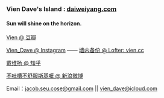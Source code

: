 ### Vien Dave's Island :   [daiweiyang.com](http://daiweiyang.com)

#### Sun will shine on the horizon.

[Vien @ 豆瓣](http://www.douban.com/people/54279294/)

[Vien_Dave @ Instagram](http://instagram.com/vien_dave)  —— [墙内备份 @ Lofter: vien.cc](http://vien.cc)

[戴维扬 @ 知乎](http://www.zhihu.com/people/dai-wei-yang)

[不吐槽不舒服斯基嚒 @ 新浪微博](http://weibo.com/u/1843172481)

Email：jacob.seu.cose@gmail.com || vien_dave@icloud.com
